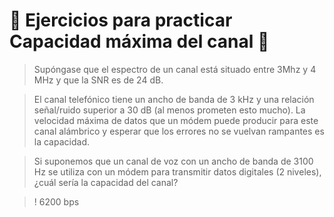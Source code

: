 # 📒 Ejercicios para practicar Capacidad máxima del canal 📒

> Supóngase que el espectro de un canal está situado entre 3Mhz y 4 MHz y que la SNR es de 24 dB. 

> El canal telefónico tiene un ancho de banda de 3 kHz y una relación señal/ruido superior a 30 dB (al menos prometen esto mucho). La velocidad máxima de datos que un módem puede producir para este canal alámbrico y esperar que los errores no se vuelvan rampantes es la capacidad.

> Si suponemos que un canal de voz con un ancho de banda de 3100 Hz se utiliza con un módem para transmitir datos digitales (2 niveles), ¿cuál sería la capacidad del canal? 

>! 6200 bps

> 